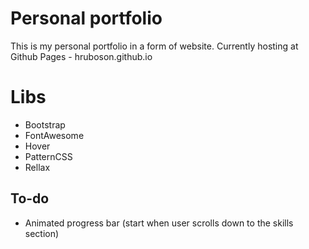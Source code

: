 # Personal portfolio
This is my personal portfolio in a form of website. Currently hosting at Github Pages - hruboson.github.io

# Libs
- Bootstrap
- FontAwesome
- Hover
- PatternCSS
- Rellax

## To-do
- Animated progress bar (start when user scrolls down to the skills section)